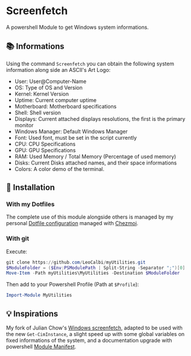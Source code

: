 # Screenfetch

A powershell Module to get Windows system informations.

## :books: Informations

Using the command `Screenfetch` you can obtain the following system information along side an ASCII's Art Logo:

* User: User@Computer-Name
* OS: Type of OS and Version
* Kernel: Kernel Version
* Uptime: Current computer uptime
* Motherboard: Motherboard specifications
* Shell: Shell version
* Displays: Current attached displays resolutions, the first is the primary monitor
* Windows Manager: Default Windows Manager
* Font: Used font, must be set in the script currently
* CPU: CPU Specifications
* GPU: GPU Specifications
* RAM: Used Memory / Total Memory (Percentage of used memory)
* Disks: Current Disks attached names, and their space informations
* Colors: A color demo of the terminal.

## :tada: Installation

### With my Dotfiles

The complete use of this module alongside others is managed by my personal [Dotfile configuration](https://github.com/LeoCalbi/dotfiles) managed with [Chezmoi](https://www.chezmoi.io/).

### With git

Execute:

```powershell
git clone https://github.com/LeoCalbi/myUtilities.git
$ModuleFolder = ($Env:PSModulePath | Split-String -Separator ";")[0]
Move-Item -Path myUtilities\MyUtilities -Destination $ModuleFolder
```

Then add to your Powershell Profile (Path at `$Profile`):

```powershell
Import-Module MyUtilities
```

## :bulb: Inspirations

My fork of Julian Chow's [Windows screenfetch](https://github.com/JulianChow94/Windows-screenFetch), adapted to be used with the new `Get-CimInstance`, a slight speed up with some global variables on fixed informations of the system, and a documentation upgrade with powershell [Module Manifest](https://docs.microsoft.com/en-us/powershell/module/microsoft.powershell.core/new-modulemanifest?view=powershell-7.1).
